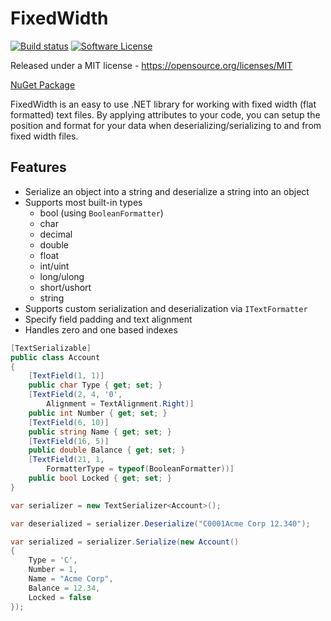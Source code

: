 # FixedWidth

[![Build status](https://ci.appveyor.com/api/projects/status/00s0wpj80kb30bnt?svg=true)](https://ci.appveyor.com/project/mscribellito/fixedwidth)
[![Software License](https://img.shields.io/badge/license-MIT-brightgreen.svg?style=flat-square)](LICENSE)

Released under a MIT license - https://opensource.org/licenses/MIT

[NuGet Package](https://www.nuget.org/packages/Mscribel.FixedWidth/)

FixedWidth is an easy to use .NET library for working with fixed width (flat formatted) text files. By applying attributes to your code, you can setup the position and format for your data when deserializing/serializing to and from fixed width files.

## Features
* Serialize an object into a string and deserialize a string into an object
* Supports most built-in types
	* bool (using `BooleanFormatter`)
	* char
	* decimal
	* double
	* float
	* int/uint
	* long/ulong
	* short/ushort
	* string
* Supports custom serialization and deserialization via `ITextFormatter`
* Specify field padding and text alignment
* Handles zero and one based indexes

```csharp
[TextSerializable]
public class Account
{
	[TextField(1, 1)]
	public char Type { get; set; }
	[TextField(2, 4, '0',
		Alignment = TextAlignment.Right)]
	public int Number { get; set; }
	[TextField(6, 10)]
	public string Name { get; set; }
	[TextField(16, 5)]
	public double Balance { get; set; }
	[TextField(21, 1,
		FormatterType = typeof(BooleanFormatter))]
	public bool Locked { get; set; }
}

var serializer = new TextSerializer<Account>();

var deserialized = serializer.Deserialize("C0001Acme Corp 12.340");

var serialized = serializer.Serialize(new Account()
{
	Type = 'C',
	Number = 1,
	Name = "Acme Corp",
	Balance = 12.34,
	Locked = false
});
```
